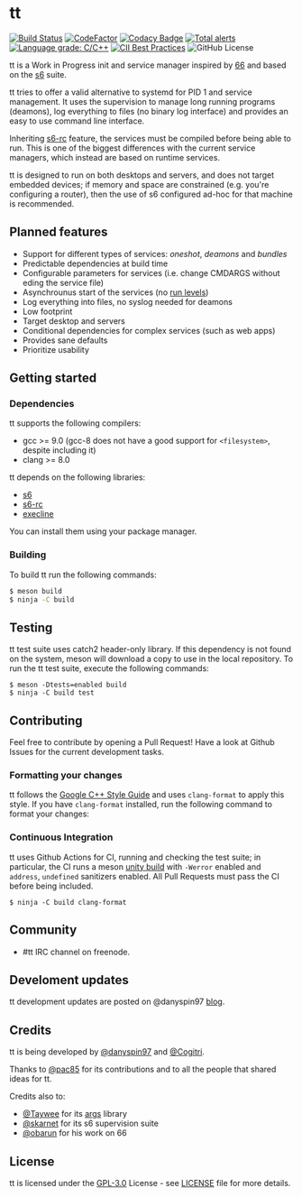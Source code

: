 # tt

[![Build Status](https://img.shields.io/endpoint.svg?url=https%3A%2F%2Factions-badge.atrox.dev%2Fdanyspin97%2Ftt%2Fbadge&style=flat-square)](https://actions-badge.atrox.dev/danyspin97/tt/goto)
[![CodeFactor](https://img.shields.io/codefactor/grade/github/danyspin97/tt?logo=CodeFactor&style=flat-square)](https://www.codefactor.io/repository/github/danyspin97/tt)
[![Codacy Badge](https://img.shields.io/codacy/grade/964fc2e2d7374cda979ac4b470e93561?logo=Codacy&style=flat-square)](https://www.codacy.com/manual/danyspin97/tt?utm_source=github.com&amp;utm_medium=referral&amp;utm_content=DanySpin97/tt&amp;utm_campaign=Badge_Grade)
[![Total alerts](https://img.shields.io/lgtm/alerts/g/DanySpin97/tt.svg?logo=lgtm&logoWidth=18&style=flat-square)](https://lgtm.com/projects/g/DanySpin97/tt/alerts/)
[![Language grade: C/C++](https://img.shields.io/lgtm/grade/cpp/g/DanySpin97/tt.svg?logo=lgtm&logoWidth=18&style=flat-square)](https://lgtm.com/projects/g/DanySpin97/tt/context:cpp)
[![CII Best Practices](https://img.shields.io/cii/summary/3935?style=flat-square)](https://bestpractices.coreinfrastructure.org/projects/3935)
![GitHub License](https://img.shields.io/github/license/danyspin97/tt?logo=github&style=flat-square)

tt is a Work in Progress init and service manager inspired by [66](https://web.obarun.org/software/66) and based on
the [s6](https://skarnet.org/software/s6/) suite.

tt tries to offer a valid alternative to systemd for PID 1 and service
management. It uses the supervision to manage long running programs (deamons),
log everything to files (no binary log interface) and provides an easy to use
command line interface.

Inheriting [s6-rc](https://skarnet.org/software/s6-rc/) feature, the services must be compiled before being able to
run. This is one of the biggest differences with the current service managers,
which instead are based on runtime services.

tt is designed to run on both desktops and servers, and does not target embedded
devices; if memory and space are constrained (e.g. you're configuring a router),
then the use of s6 configured ad-hoc for that machine is recommended.

## Planned features

- Support for different types of services: _oneshot_, _deamons_ and _bundles_
- Predictable dependencies at build time
- Configurable parameters for services (i.e. change CMDARGS without eding the service file)
- Asynchrounus start of the services (no [run levels](https://en.wikipedia.org/wiki/Runlevel))
- Log everything into files, no syslog needed for deamons
- Low footprint
- Target desktop and servers
- Conditional dependencies for complex services (such as web apps)
- Provides sane defaults
- Prioritize usability

## Getting started

### Dependencies

tt supports the following compilers:

- gcc >= 9.0 (gcc-8 does not have a good support for `<filesystem>`, despite including it)
- clang >= 8.0

tt depends on the following libraries:

- [s6](https://skarnet.org/software/s6/)
- [s6-rc](https://skarnet.org/software/s6-rc/)
- [execline](https://skarnet.org/software/execline/)

You can install them using your package manager.

### Building

To build tt run the following commands:

```bash
$ meson build
$ ninja -C build
```

## Testing

tt test suite uses catch2 header-only library. If this dependency is not found
on the system, meson will download a copy to use in the local repository.
To run the tt test suite, execute the following commands:

```
$ meson -Dtests=enabled build
$ ninja -C build test
```

## Contributing

Feel free to contribute by opening a Pull Request! Have a look at Github Issues
for the current development tasks.

### Formatting your changes

tt follows the [Google C++ Style
Guide](https://google.github.io/styleguide/cppguide.html) and uses
`clang-format` to apply this style. If you have `clang-format` installed, run
the following command to format your changes:

### Continuous Integration

tt uses Github Actions for CI, running and checking the test suite; in particular, the CI runs a meson [unity build](https://mesonbuild.com/Unity-builds.html) with `-Werror` enabled and `address`, `undefined` sanitizers enabled. All Pull Requests must pass the CI before being included.

```
$ ninja -C build clang-format
```

## Community

- #tt IRC channel on freenode.

## Develoment updates

tt development updates are posted on @danyspin97 [blog](https://danyspin97.org/tags/tt/).

## Credits

tt is being developed by [@danyspin97](https://github.com/danyspin97) and [@Cogitri](https://github.com/Cogitri).

Thanks to [@pac85](https://github.com/pac85) for its contributions and to all the people that shared ideas for tt.

Credits also to:

- [@Taywee](https://github.com/Taywee) for its
  [args](https://github.com/Taywee/args) library
- [@skarnet](https://github.com/skarnet) for its s6 supervision suite
- [@obarun](https://obarun.org) for his work on 66

## License

tt is licensed under the [GPL-3.0](https://www.gnu.org/licenses/gpl-3.0.en.html) License - see [LICENSE](https://github.com/DanySpin97/tt/blob/master/LICENSE) file for more
details.

